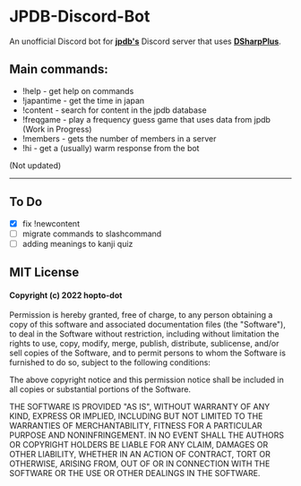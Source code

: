 # JPDB-Discord-Bot
An unofficial Discord bot for **[jpdb's](https://jpdb.io/)** Discord server that uses **[DSharpPlus](https://github.com/DSharpPlus/DSharpPlus)**.

## Main commands:
* !help - get help on commands
* !japantime - get the time in japan
* !content - search for content in the jpdb database
* !freqgame - play a frequency guess game that uses data from jpdb (Work in Progress)
* !members - gets the number of members in a server
* !hi - get a (usually) warm response from the bot

(Not updated)

---

## To Do
- [X] fix !newcontent
- [ ] migrate commands to slashcommand
- [ ] adding meanings to kanji quiz

## MIT License

#### Copyright (c) 2022 hopto-dot

Permission is hereby granted, free of charge, to any person obtaining a copy
of this software and associated documentation files (the "Software"), to deal
in the Software without restriction, including without limitation the rights
to use, copy, modify, merge, publish, distribute, sublicense, and/or sell
copies of the Software, and to permit persons to whom the Software is
furnished to do so, subject to the following conditions:

The above copyright notice and this permission notice shall be included in all
copies or substantial portions of the Software.

THE SOFTWARE IS PROVIDED "AS IS", WITHOUT WARRANTY OF ANY KIND, EXPRESS OR
IMPLIED, INCLUDING BUT NOT LIMITED TO THE WARRANTIES OF MERCHANTABILITY,
FITNESS FOR A PARTICULAR PURPOSE AND NONINFRINGEMENT. IN NO EVENT SHALL THE
AUTHORS OR COPYRIGHT HOLDERS BE LIABLE FOR ANY CLAIM, DAMAGES OR OTHER
LIABILITY, WHETHER IN AN ACTION OF CONTRACT, TORT OR OTHERWISE, ARISING FROM,
OUT OF OR IN CONNECTION WITH THE SOFTWARE OR THE USE OR OTHER DEALINGS IN THE
SOFTWARE.
